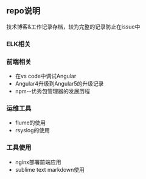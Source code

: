 ## repo说明
技术博客&工作记录存档，较为完整的记录防止在issue中

### ELK相关

### 前端相关
- 在vs code中调试Angular
- Angular4升级到Angular5的升级记录
- npm--优秀包管理器的发展历程

### 运维工具
- flume的使用
- rsyslog的使用

### 工具使用
- nginx部署前端应用
- sublime text markdown使用
